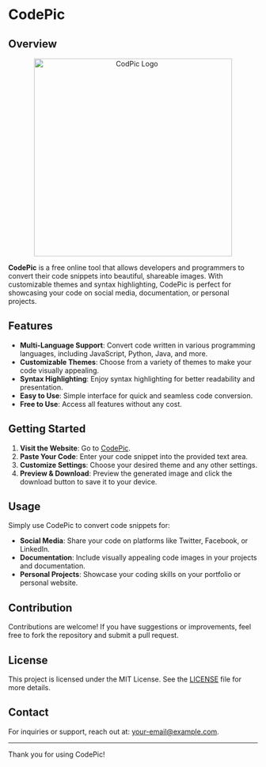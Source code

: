 # CodePic

## Overview

<p align="center"><a href="https://codpic.vercel.app/" target="_blank"><img src="https://codpic.vercel.app/logo.png" width="400" alt="CodPic Logo"></a></p>

**CodePic** is a free online tool that allows developers and programmers to convert their code snippets into beautiful, shareable images. With customizable themes and syntax highlighting, CodePic is perfect for showcasing your code on social media, documentation, or personal projects.

## Features

- **Multi-Language Support**: Convert code written in various programming languages, including JavaScript, Python, Java, and more.
- **Customizable Themes**: Choose from a variety of themes to make your code visually appealing.
- **Syntax Highlighting**: Enjoy syntax highlighting for better readability and presentation.
- **Easy to Use**: Simple interface for quick and seamless code conversion.
- **Free to Use**: Access all features without any cost.

## Getting Started

1. **Visit the Website**: Go to [CodePic](https://codpic.vercel.app/).
2. **Paste Your Code**: Enter your code snippet into the provided text area.
3. **Customize Settings**: Choose your desired theme and any other settings.
4. **Preview & Download**: Preview the generated image and click the download button to save it to your device.

## Usage

Simply use CodePic to convert code snippets for:

- **Social Media**: Share your code on platforms like Twitter, Facebook, or LinkedIn.
- **Documentation**: Include visually appealing code images in your projects and documentation.
- **Personal Projects**: Showcase your coding skills on your portfolio or personal website.

## Contribution

Contributions are welcome! If you have suggestions or improvements, feel free to fork the repository and submit a pull request.

## License

This project is licensed under the MIT License. See the [LICENSE](LICENSE) file for more details.

## Contact

For inquiries or support, reach out at: [your-email@example.com](mailto:your-email@example.com).

---

Thank you for using CodePic!
